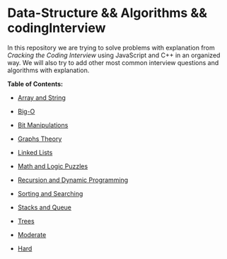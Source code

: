 # Data-Structure && Algorithms && codingInterview

In this repository we are trying to solve problems with explanation from *Cracking the Coding Interview* using JavaScript and C++ in an organized way. We will also try to add other most common interview questions and algorithms with explanation.  

**Table of Contents:**

 * [Array and String](/src/Array%20and%20Strings/ArrayString.md)
 
 * [Big-O](/src/BigO/BigO.md)
 
 * [Bit Manipulations](/src/Bit%20Manipulations/BitManipulations.md)
 
 * [Graphs Theory](/src/Graphs/Graphs.md)
 
 * [Linked Lists](/src/Linked%20Lists/LinkedList.md)
 
 * [Math and Logic Puzzles](/src/Math%20and%20Logic%20Puzzle/MathPuzzle.md)
 
 * [Recursion and Dynamic Programming](/src/Recursion%20and%20DP/DP.md)
 
 * [Sorting and Searching](/src/Sorting%20and%20Searching/SortingandSearching.md)
 
 * [Stacks and Queue](/src/Stacks%20and%20Queue/StackandQueue.md)
 
 * [Trees](/src/Trees/Trees.md)
 
 * [Moderate](/src/Moderate/Moderate.md)
 
 * [Hard](/src/Hard/Hard.md)
